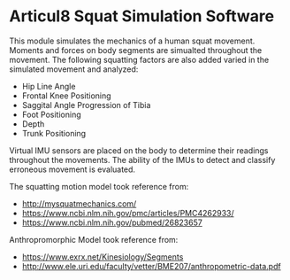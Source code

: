 # Articul8 Squat Simulation Software

This module simulates the mechanics of a human squat movement. Moments and forces on body segments are simualted throughout the movement.  The following squatting factors are also added varied in the simulated movement and analyzed:
- Hip Line Angle
- Frontal Knee Positioning
- Saggital Angle Progression of Tibia
- Foot Positioning
- Depth
- Trunk Positioning

Virtual IMU sensors are placed on the body to determine their readings throughout the movements.  The ability of the IMUs to detect and classify erroneous movement is evaluated.

The squatting motion model took reference from:
- http://mysquatmechanics.com/
- https://www.ncbi.nlm.nih.gov/pmc/articles/PMC4262933/
- https://www.ncbi.nlm.nih.gov/pubmed/26823657

Anthropromorphic Model took reference from:
- https://www.exrx.net/Kinesiology/Segments
- http://www.ele.uri.edu/faculty/vetter/BME207/anthropometric-data.pdf